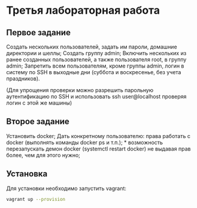 # Третья лабораторная работа

## Первое задание

Создать нескольких пользователей, задать им пароли, домашние директории и шеллы;
Создать группу admin;
Включить нескольких из ранее созданных пользователей, а также пользователя root, в группу admin;
Запретить всем пользователям, кроме группы admin, логин в систему по SSH в выходные дни (суббота и воскресенье, без учета праздников).

(Для упрощения проверки можно разрешить парольную аутентификацию по SSH и использовать ssh user@localhost проверяя логин с этой же машины)

## Второе задание

Установить docker;
Дать конкретному пользователю:
права работать с docker (выполнять команды docker ps и т.п.);
\* возможность перезапускать демон docker (systemctl restart docker) не выдавая прав более, чем для этого нужно;

## Установка

Для установки необходимо запустить vagrant:

```bash
vagrant up --provision
```
